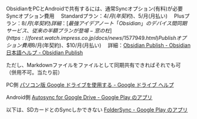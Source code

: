 ObsidianをPCとAndroidで共有するには、通常Syncオプション(有料)が必要
Syncオプション費用
　Standardプラン：$4/月(年契約)、$5/月(月払い)
　Plusプラン：$8/月(年契約)
　詳細：[最強アイデアノート「Obsidian」のデバイス間同期サービス、従来の半額プランが登場 - 窓の杜](https://forest.watch.impress.co.jp/docs/news/1577949.html)
Publishオプション費用
　$8/月(年契約)、$10/月(月払い)
　詳細：[Obsidian Publish - Obsidian 日本語ヘルプ - Obsidian Publish](https://publish.obsidian.md/help-ja/%E3%83%A9%E3%82%A4%E3%82%BB%E3%83%B3%E3%82%B9%E3%81%A8%E3%82%A2%E3%83%89%E3%82%AA%E3%83%B3%E3%82%B5%E3%83%BC%E3%83%93%E3%82%B9/Obsidian+Publish)

ただし、Markdownファイルをファイルとして同期共有できればそれでも可
（併用不可。当たり前）

PC側
[パソコン版 Google ドライブを使用する - Google ドライブ ヘルプ](https://support.google.com/drive/answer/10838124?hl=ja#zippy=%2C%E3%83%91%E3%82%BD%E3%82%B3%E3%83%B3%E7%89%88%E3%83%89%E3%83%A9%E3%82%A4%E3%83%96%E3%81%AE%E8%A8%AD%E5%AE%9A%E3%82%92%E3%82%AB%E3%82%B9%E3%82%BF%E3%83%9E%E3%82%A4%E3%82%BA%E3%81%99%E3%82%8B%2C%E3%83%91%E3%82%BD%E3%82%B3%E3%83%B3%E7%89%88%E3%83%89%E3%83%A9%E3%82%A4%E3%83%96%E3%82%92%E3%83%80%E3%82%A6%E3%83%B3%E3%83%AD%E3%83%BC%E3%83%89)

Android側
[Autosync for Google Drive - Google Play のアプリ](https://play.google.com/store/apps/details?id=com.ttxapps.drivesync&hl=ja&gl=US)

以下は、SDカードとのSyncしかできない
[FolderSync - Google Play のアプリ](https://play.google.com/store/apps/details?id=dk.tacit.android.foldersync.lite&hl=ja&gl=US)